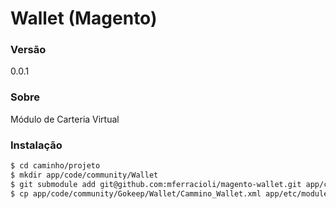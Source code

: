 # Wallet (Magento)
### Versão
0.0.1

### Sobre
Módulo de Carteria Virtual

### Instalação
```sh
$ cd caminho/projeto
$ mkdir app/code/community/Wallet
$ git submodule add git@github.com:mferracioli/magento-wallet.git app/code/community/Gokeep/Wallet
$ cp app/code/community/Gokeep/Wallet/Cammino_Wallet.xml app/etc/modules
```